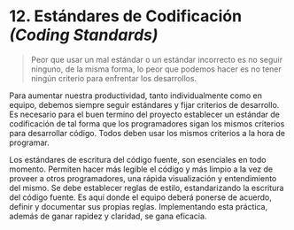 # 12. Estándares de Codificación _(Coding Standards)_

>Peor que usar un mal estándar o un estándar incorrecto es no seguir ninguno, de la misma forma, lo peor que podemos hacer es no tener ningún
criterio para enfrentar los desarrollos.

Para aumentar nuestra productividad, tanto individualmente como en equipo, debemos siempre seguir estándares y fijar criterios de desarrollo. Es necesario para el buen termino del proyecto establecer un estándar de codificación de tal forma que los programadores sigan los mismos criterios para desarrollar código. Todos deben usar los mismos criterios a la hora de programar.

Los estándares de escritura del código fuente, son esenciales en todo momento. Permiten hacer más legible el código y más limpio a la vez de proveer
a otros programadores, una rápida visualización y entendimiento del mismo. Se debe establecer reglas de estilo, estandarizando la escritura del código fuente. Es aquí donde el equipo deberá ponerse de acuerdo, definir y documentar sus propias reglas. Implementando esta práctica, además de ganar rapidez y claridad, se gana eficacia.
